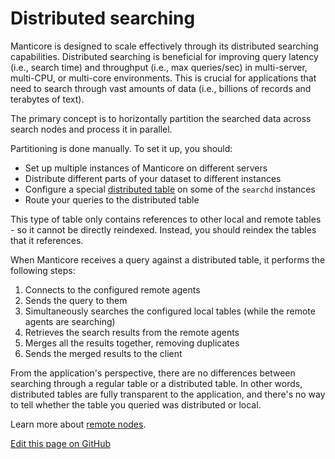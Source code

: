 # Distributed searching

Manticore is designed to scale effectively through its distributed searching capabilities. Distributed searching is beneficial for improving query latency (i.e., search time) and throughput (i.e., max queries/sec) in multi-server, multi-CPU, or multi-core environments. This is crucial for applications that need to search through vast amounts of data (i.e., billions of records and terabytes of text).

The primary concept is to horizontally partition the searched data across search nodes and process it in parallel.

Partitioning is done manually. To set it up, you should:

* Set up multiple instances of Manticore on different servers
* Distribute different parts of your dataset to different instances
* Configure a special [distributed table](../Creating_a_table/Creating_a_distributed_table/Creating_a_distributed_table.md) on some of the `searchd` instances
* Route your queries to the distributed table

This type of table only contains references to other local and remote tables - so it cannot be directly reindexed. Instead, you should reindex the tables that it references.

When Manticore receives a query against a distributed table, it performs the following steps:

1. Connects to the configured remote agents
2. Sends the query to them
3. Simultaneously searches the configured local tables (while the remote agents are searching)
4. Retrieves the search results from the remote agents
5. Merges all the results together, removing duplicates
6. Sends the merged results to the client

From the application's perspective, there are no differences between searching through a regular table or a distributed table. In other words, distributed tables are fully transparent to the application, and there's no way to tell whether the table you queried was distributed or local.

Learn more about [remote nodes](../Creating_a_cluster/Remote_nodes.md).

[Edit this page on GitHub](https://github.com/manticoresoftware/manticoresearch/tree/master/manual/Searching/Distributed_searching.md)

<!-- proofread -->